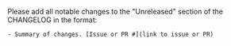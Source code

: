 Please add all notable changes to the "Unreleased" section of the CHANGELOG in the format:
```
- Summary of changes. [Issue or PR #](link to issue or PR)
```
